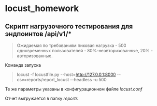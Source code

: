  locust_homework
========================

## Cкрипт нагрузочного тестирования для эндпоинтов /api/v1/*

> Ожидаемая по требованиям пиковая нагрузка - 500 одновременных пользователей - 80%-неавторизованные, 20% - авторизованные. 

Команда запуска 
> locust -f locustfile.py --host=http://127.0.0.1:8000 --csv=reports/report_locust --headless -u 500

Те же параметры указаны в конфигурационном файле _locust.conf_

Отчет выгружается в папку _reports_
